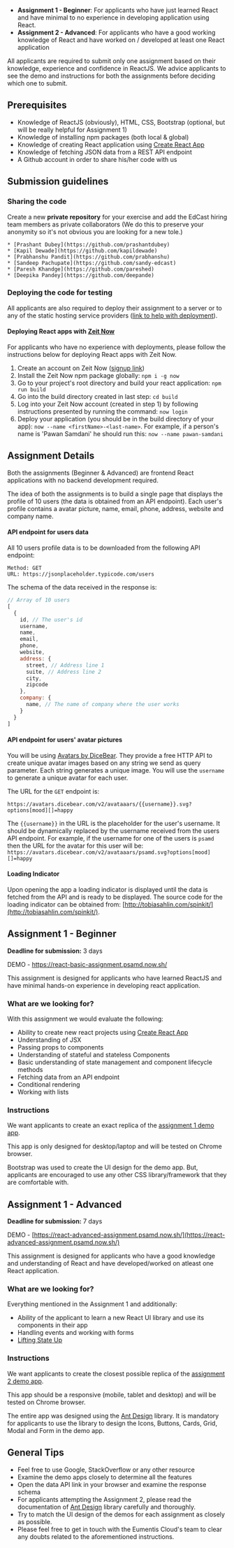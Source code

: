 * **Assignment 1 - Beginner**: For applicants who have just learned React and have minimal to no experience in developing application using React.
* **Assignment 2 - Advanced**: For applicants who have a good working knowledge of React and have worked on / developed at least one React application

All applicants are required to submit only one assignment based on their knowledge, experience and confidence in ReactJS. We advice applicants to see the demo and instructions for both the assignments before deciding which one to submit.

## Prerequisites
* Knowledge of ReactJS (obviously), HTML, CSS, Bootstrap (optional, but will be really helpful for Assignment 1)
* Knowledge of installing npm packages (both local & global)
* Knowledge of creating React application using [Create React App](https://facebook.github.io/create-react-app/)
* Knowledge of fetching JSON data from a REST API endpoint
* A Github account in order to share his/her code with us

## Submission guidelines

### Sharing the code

Create a new **private repository** for your exercise and add the EdCast hiring team members as private collaborators (We do this to preserve your anonymity so it's not obvious you are looking for a new tole.)

    * [Prashant Dubey](https://github.com/prashantdubey)
    * [Kapil Dewade](https://github.com/kapildewade)
    * [Prabhanshu Pandit](https://github.com/prabhanshu)
    * [Sandeep Pachupate](https://github.com/sandy-edcast)
    * [Paresh Khandge](https://github.com/pareshed)
    * [Deepika Pandey](https://github.com/deepande)


### Deploying the code for testing

All applicants are also required to deploy their assignment to a server or to any of the static hosting service providers ([link to help with deployment](https://facebook.github.io/create-react-app/docs/deployment)).

#### Deploying React apps with [Zeit Now](https://zeit.co/now)

For applicants who have no experience with deployments, please follow the instructions below for deploying React apps with Zeit Now.

1. Create an account on Zeit Now ([signup link](https://zeit.co/signup))
2. Install the Zeit Now npm package globally: `npm i -g now`
3. Go to your project's root directory and build your react application: `npm run build`
4. Go into the build directory created in last step: `cd build`
5. Log into your Zeit Now account (created in step 1) by following instructions presented by running the command: `now login`
6. Deploy your application (you should be in the build directory of your app): `now --name <firstName>-<last-name>`. For example, if a person's name is 'Pawan Samdani' he should run this: `now --name pawan-samdani`

## Assignment Details

Both the assignments (Beginner & Advanced) are frontend React applications with no backend development required.

The idea of both the assignments is to build a single page that displays the profile of 10 users (the data is obtained from an API endpoint). Each user's profile contains a avatar picture, name, email, phone, address, website and company name.

#### API endpoint for users data

All 10 users profile data is to be downloaded from the following API endpoint:
```
Method: GET
URL: https://jsonplaceholder.typicode.com/users
```

The schema of the data received in the response is:
```Javascript
// Array of 10 users
[
  {
    id,	// The user's id
    username,
    name,
    email,
    phone,
    website,
    address: {
	  street, // Address line 1
	  suite, // Address line 2
	  city,
	  zipcode
    },
    company: {
	  name, // The name of company where the user works
    }
  }
]
```

#### API endpoint for users' avatar pictures

You will be using [Avatars by DiceBear](https://avatars.dicebear.com/). They provide a free HTTP API to create unique avatar images based on any string we send as query parameter. Each string generates a unique image. You will use the `username` to generate a unique avatar for each user.

The URL for the `GET`  endpoint is:
```
https://avatars.dicebear.com/v2/avataaars/{{username}}.svg?options[mood][]=happy
```

The `{{username}}` in the URL is the placeholder for the user's username. It should be dynamically replaced by the username received from the users API endpoint. For example, if the username for one of the users is `psamd` then the URL for the avatar for this user will be: `https://avatars.dicebear.com/v2/avataaars/psamd.svg?options[mood][]=happy`

#### Loading Indicator

Upon opening the app a loading indicator is displayed until the data is fetched from the API and is ready to be displayed. The source code for the loading indicator can be obtained from: [http://tobiasahlin.com/spinkit/](http://tobiasahlin.com/spinkit/).

## Assignment 1 - Beginner

**Deadline for submission:** 3 days

DEMO - https://react-basic-assignment.psamd.now.sh/

This assignment is designed for applicants who have learned ReactJS and have minimal hands-on experience in developing react application.

### What are we looking for?

With this assignment we would evaluate the following:

 - Ability to create new react projects using [Create React App](https://facebook.github.io/create-react-app/)
 - Understanding of JSX
 - Passing props to components
 - Understanding of stateful and stateless Components
 - Basic understanding of state management and component lifecycle methods
 - Fetching data from an API endpoint
 - Conditional rendering
 - Working with lists

### Instructions

We want applicants to create an exact replica of the [assignment 1 demo app](https://react-basic-assignment.psamd.now.sh/).

This app is only designed for desktop/laptop and will be tested on Chrome browser.

Bootstrap was used to create the UI design for the demo app. But, applicants are encouraged to use any other CSS library/framework that they are comfortable with.

## Assignment 1 - Advanced

**Deadline for submission:** 7 days

DEMO - [https://react-advanced-assignment.psamd.now.sh/](https://react-advanced-assignment.psamd.now.sh/)

This assignment is designed for applicants who have a good knowledge and understanding of React and have developed/worked on atleast one React application.

### What are we looking for?

Everything mentioned in the Assignment 1 and additionally:

 - Ability of the applicant to learn a new React UI library and use its components in their app
 - Handling events and working with forms
 - [Lifting State Up](https://reactjs.org/docs/lifting-state-up.html)

### Instructions

We want applicants to create the closest possible replica of the [assignment 2 demo app](https://react-advanced-assignment.psamd.now.sh/).

This app should be a responsive (mobile, tablet and desktop) and will be tested on Chrome browser.

The entire app was designed using the [Ant Design](https://ant.design/) library. It is mandatory for applicants to use the library to design the Icons, Buttons, Cards, Grid, Modal and Form in the demo app.

## General Tips

 - Feel free to use Google, StackOverflow or any other resource
 - Examine the demo apps closely to determine all the features
 - Open the data API link in your browser and examine the response schema
 - For applicants attempting the Assignment 2, please read the documentation of [Ant Design](https://ant.design/docs/react/introduce) library carefully and thoroughly.
 - Try to match the UI design of the demos for each assignment as closely as possible.
 - Please feel free to get in touch with the Eumentis Cloud's team to clear any doubts related to the aforementioned instructions.
